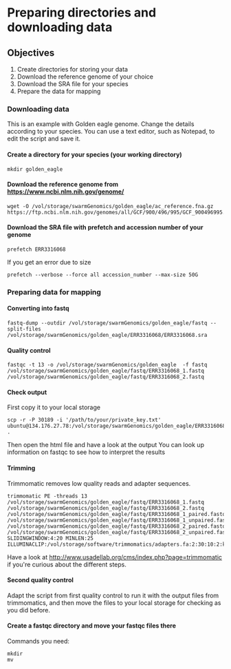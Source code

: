 # Preparing directories and downloading data 

## Objectives
1. Create directories for storing your data 
2. Download the reference genome of your choice 
3. Download the SRA file for your species
4. Prepare the data for mapping

### Downloading data
This is an example with Golden eagle genome. Change the details according to your species.
You can use a text editor, such as Notepad, to edit the script and save it. 

#### Create a directory for your species (your working directory)
```
mkdir golden_eagle
```
#### Download the reference genome from https://www.ncbi.nlm.nih.gov/genome/
```
wget -O /vol/storage/swarmGenomics/golden_eagle/ac_reference.fna.gz https://ftp.ncbi.nlm.nih.gov/genomes/all/GCF/900/496/995/GCF_900496995.4_bAquChr1.4/GCF_900496995.4_bAquChr1.4_genomic.fna.gz
```
#### Download the SRA file with prefetch and accession number of your genome
```
prefetch ERR3316068 
```
If you get an error due to size
```
prefetch --verbose --force all accession_number --max-size 50G 
```
### Preparing data for mapping
#### Converting into fastq
```
fastq-dump --outdir /vol/storage/swarmGenomics/golden_eagle/fastq --split-files /vol/storage/swarmGenomics/golden_eagle/ERR3316068/ERR3316068.sra
```
#### Quality control
```
fastqc -t 13 -o /vol/storage/swarmGenomics/golden_eagle  -f fastq /vol/storage/swarmGenomics/golden_eagle/fastq/ERR3316068_1.fastq /vol/storage/swarmGenomics/golden_eagle/fastq/ERR3316068_2.fastq
```
#### Check output
First copy it to your local storage
```
scp -r -P 30189 -i '/path/to/your/private_key.txt' ubuntu@134.176.27.78:/vol/storage/swarmGenomics/golden_eagle/ERR3316068_1_fastqc* .
```
Then open the html file and have a look at the output
You can look up information on fastqc to see how to interpret the results

#### Trimming

Trimmomatic removes low quality reads and adapter sequences. 
```
trimmomatic PE -threads 13 /vol/storage/swarmGenomics/golden_eagle/fastq/ERR3316068_1.fastq /vol/storage/swarmGenomics/golden_eagle/fastq/ERR3316068_2.fastq /vol/storage/swarmGenomics/golden_eagle/fastq/ERR3316068_1_paired.fastq.gz /vol/storage/swarmGenomics/golden_eagle/fastq/ERR3316068_1_unpaired.fastq.gz /vol/storage/swarmGenomics/golden_eagle/fastq/ERR3316068_2_paired.fastq.gz /vol/storage/swarmGenomics/golden_eagle/fastq/ERR3316068_2_unpaired.fastq.gz SLIDINGWINDOW:4:20 MINLEN:25 ILLUMINACLIP:/vol/storage/software/trimmomatics/adapters.fa:2:30:10:2:keepBothReads
```
Have a look at http://www.usadellab.org/cms/index.php?page=trimmomatic if you're curious about the different steps.

#### Second quality control

Adapt the script from first quality control to run it with the output files from trimmomatics, and then move the files to your local storage for checking as you did before.

#### Create a fastqc directory and move your fastqc files there
Commands you need:
```
mkdir
mv
```
